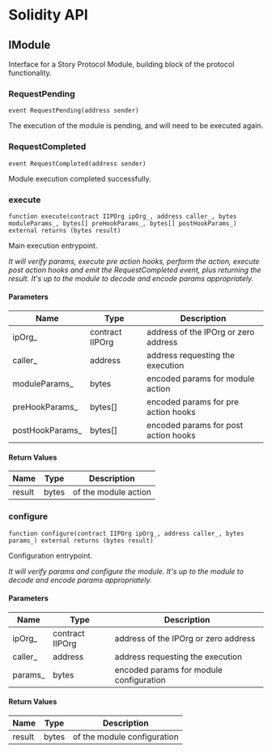 # Solidity API

## IModule

Interface for a Story Protocol Module, building block of the protocol functionality.

### RequestPending

```solidity
event RequestPending(address sender)
```

The execution of the module is pending, and will need to be executed again.

### RequestCompleted

```solidity
event RequestCompleted(address sender)
```

Module execution completed successfully.

### execute

```solidity
function execute(contract IIPOrg ipOrg_, address caller_, bytes moduleParams_, bytes[] preHookParams_, bytes[] postHookParams_) external returns (bytes result)
```

Main execution entrypoint.

_It will verify params, execute pre action hooks, perform the action,
execute post action hooks and emit the RequestCompleted event, plus returning the result.
It's up to the module to decode and encode params appropriately._

#### Parameters

| Name | Type | Description |
| ---- | ---- | ----------- |
| ipOrg_ | contract IIPOrg | address of the IPOrg or zero address |
| caller_ | address | address requesting the execution |
| moduleParams_ | bytes | encoded params for module action |
| preHookParams_ | bytes[] | encoded params for pre action hooks |
| postHookParams_ | bytes[] | encoded params for post action hooks |

#### Return Values

| Name | Type | Description |
| ---- | ---- | ----------- |
| result | bytes | of the module action |

### configure

```solidity
function configure(contract IIPOrg ipOrg_, address caller_, bytes params_) external returns (bytes result)
```

Configuration entrypoint.

_It will verify params and configure the module.
It's up to the module to decode and encode params appropriately._

#### Parameters

| Name | Type | Description |
| ---- | ---- | ----------- |
| ipOrg_ | contract IIPOrg | address of the IPOrg or zero address |
| caller_ | address | address requesting the execution |
| params_ | bytes | encoded params for module configuration |

#### Return Values

| Name | Type | Description |
| ---- | ---- | ----------- |
| result | bytes | of the module configuration |

